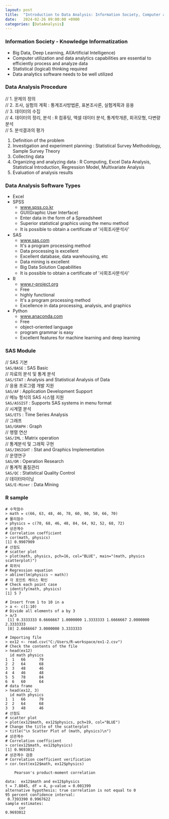```yaml
---
layout: post
title:  "Introduction to Data Analysis: Information Society, Computer and Software"
date:   2024-02-26 09:00:00 +0900
categories: [DataAnalysis]
---
```


### Information Society - Knowledge Informatization   
- Big Data, Deep Learning, AI(Artificial Intelligence)   
- Computer utilization and data analytics capabilities are essential to efficiently process and analyze data   
- Statistical (logical) thinking required   
- Data analytics software needs to be well utilized   
   
### Data Analysis Procedure   
// 1. 문제의 정의   
// 2. 조사, 실험의 계획 : 통계조사방법론, 표본조사론, 실험계획과 응용   
// 3. 데이터의 수집   
// 4. 데이터의 정리, 분석 : R 컴퓨팅, 엑셀 데이터 분석, 통계학개론, 회귀모형, 다변량분석   
// 5. 분석결과의 평가   
1. Definition of the problem   
2. Investigation and experiment planning : Statistical Survey Methodology, Sample Survey Theory   
3. Collecting data   
4. Organizing and analyzing data : R Computing, Excel Data Analysis, Statistical Introduction, Regression Model, Multivariate Analysis   
5. Evaluation of analysis results   
   
### Data Analysis Software Types   
- Excel   
- SPSS   
  - www.spss.co.kr   
  - GUI(Graphic User Interface)   
  - Enter data in the form of a Spreadsheet   
  - Superior statistical graphics using the menu method   
  - It is possible to obtain a certificate of '사회조사분석사'   
- SAS   
  - www.sas.com   
  - It's a program processing method   
  - Data processing is excellent   
  - Excellent database, data warehousing, etc   
  - Data mining is excellent   
  - Big Data Solution Capabilities   
  - It is possible to obtain a certificate of '사회조사분석사'   
- R   
  - www.r-project.org   
  - Free   
  - highly functional   
  - It's a program processing method   
  - Excellence in data processing, analysis, and graphics   
- Python   
  - www.anaconda.com   
  - Free   
  - object-oriented language   
  - program grammar is easy   
  - Excellent features for machine learning and deep learning   
   
### SAS Module   
// SAS 기본   
`SAS/BASE` : SAS Basic   
// 자료의 분석 및 통계 분석   
`SAS/STAT` : Analysis and Statistical Analysis of Data   
// 응용 프로그램 개발 지원   
`SAS/AF` : Application Development Support   
// 메뉴 형식의 SAS 시스템 지원   
`SAS/ASSIST` : Supports SAS systems in menu format   
// 시계열 분석   
`SAS/ETS` : Time Series Analysis   
// 그래프   
`SAS/GRAPH` : Graph   
// 행렬 연산   
`SAS/IML` : Matrix operation   
// 통계분석 및 그래픽 구현   
`SAS/INSIGHT` : Stat and Graphics Implementation   
// 운영연구   
`SAS/OR` : Operation Research   
// 통계적 품질관리   
`SAS/QC` : Statistical Quality Control   
// 데이터마이닝   
`SAS/E-Miner` : Data Mining   
   
### R sample   
```
# 수학점수
> math = c(66, 63, 48, 46, 78, 60, 90, 50, 66, 70)
# 물리점수
> physics = c(70, 68, 46, 48, 84, 64, 92, 52, 68, 72)
# 상관계수
# Correlation coefficient
> cor(math, physics)
[1] 0.9907909
# 산점도
# scatter plot
> plot(math, physics, pch=16, col="BLUE", main="(math, physics scatterplot)")
# 회귀식
# Regression equation
> abline(lm(physics ~ math))
# 각 포인트 케이스 확인
# Check each point case
> identify(math, physics)
[1] 5 7
```
   
```
# Insert from 1 to 10 in a
> a <- c(1:10)
# Divide all elements of a by 3
> a/3
 [1] 0.3333333 0.6666667 1.0000000 1.3333333 1.6666667 2.0000000 2.3333333
 [8] 2.6666667 3.0000000 3.3333333
```
   
```
# Importing file
> ex12 <- read.csv("C:/Users/R-workspace/ex1-2.csv")
# Check the contents of the file
> head(ex12)
  id math physics
1  1   66      79
2  2   64      68
3  3   48      46
4  4   46      48
5  5   78      84
6  6   60      64
# data frame
> head(ex12, 3)
  id math physics
1  1   66      79
2  2   64      68
3  3   48      46
# 산점도
# scatter plot
> plot(ex12$math, ex12$physics, pch=19, col="BLUE")
# Change the title of the scatterplot
> title("\n Scatter Plot of (math, physics)\n")
# 상관계수
# Correlation coefficient
> cor(ex12$math, ex12$physics)
[1] 0.9693012
# 상관계수 검증
# Correlation coefficient verification
> cor.test(ex12$math, ex12$physics)

	Pearson's product-moment correlation

data:  ex12$math and ex12$physics
t = 7.8845, df = 4, p-value = 0.001399
alternative hypothesis: true correlation is not equal to 0
95 percent confidence interval:
 0.7393390 0.9967622
sample estimates:
      cor 
0.9693012 
```
